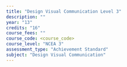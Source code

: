 ```yaml
---
title: "Design Visual Communication Level 3"
description: ""
year: "13"
credits: "16"
course_fees: ""
course_code: <course_code>
course_level: "NCEA 3"
assessment_type: "Achievement Standard"
subject: "Design Visual Communication"
---
```

